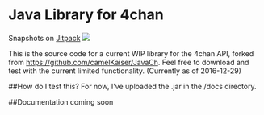 # Java Library for 4chan

Snapshots on [Jitpack](https://jitpack.io/#frictionlessdata/tableschema-java)
[![](https://jitpack.io/v/iSnow/Java4Chan)](https://jitpack.io/#iSnow/Java4Chan)

This is the source code for a current WIP library for the 4chan API, forked from https://github.com/camelKaiser/JavaCh. 
Feel free to download and test with the current limited functionality. (Currently as of 2016-12-29)

##How do I test this?
For now, I've uploaded the .jar in the /docs directory. 

##Documentation
coming soon
